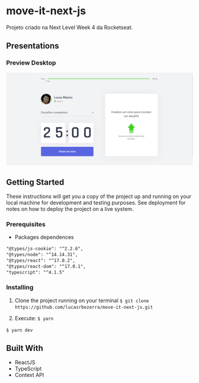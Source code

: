 # move-it-next-js
Projeto criado na Next Level Week 4 da Rocketseat.


## Presentations

### Preview Desktop

![preview-desktop](https://github.com/lucasrbezerra/move-it-next-js/blob/master/public/preview.png)


## Getting Started

These instructions will get you a copy of the project up and running on your local machine for development 
and testing purposes. See deployment for notes on how to deploy the project on a live system.

### Prerequisites

* Packages dependences
```
"@types/js-cookie": "^2.2.6",
"@types/node": "^14.14.31",
"@types/react": "^17.0.2",
"@types/react-dom": "^17.0.1",
"typescript": "^4.1.5"
```
### Installing

1. Clone the project running on your terminal
```$ git clone https://github.com/lucasrbezerra/move-it-next-js.git```

2. Execute: 
```$ yarn ```

```$ yarn dev ```

## Built With
* ReactJS
* TypeScript
* Context API
